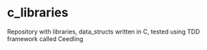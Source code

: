 # c_libraries
Repository with libraries, data_structs  written in C, tested using TDD framework called Ceedling
